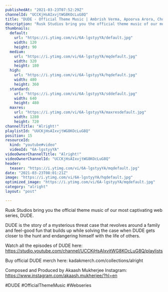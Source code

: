 ```yaml
---
publishedAt: "2021-03-23T07:52:29Z"
channelId: "UCCKjHsAIxvjtWG8KOcLuG8Q"
title: "DUDE - Official Theme Music | Ambrish Verma, Apoorva Arora, Chote Miyan & Akaash Mukherjee"
description: "Rusk Studios bring you the official theme music of our most captivating web series, DUDE.\n\nDUDE is the story of a mysterious threat case that revolves around a family and feel-good fun that builds up while solving the case when DUDE gets closer to the hunt and endangering himself with the life of others.\n\nWatch all the episodes of DUDE here: https://studio.youtube.com/channel/UCCKjHsAIxvjtWG8KOcLuG8Q/playlists\n\nBuy official DUDE merch here: kadakmerch.com/collections/alright\n\nComposed and Produced by Akaash Mukherjee\nInstagram: https://www.instagram.com/akaash.mukherjee/?hl=en\n\n#DUDE #OfficialThemeMusic #Webseries"
thumbnails:
  default:
    url: "https://i.ytimg.com/vi/6A-lgstyyYA/default.jpg"
    width: 120
    height: 90
  medium:
    url: "https://i.ytimg.com/vi/6A-lgstyyYA/mqdefault.jpg"
    width: 320
    height: 180
  high:
    url: "https://i.ytimg.com/vi/6A-lgstyyYA/hqdefault.jpg"
    width: 480
    height: 360
  standard:
    url: "https://i.ytimg.com/vi/6A-lgstyyYA/sddefault.jpg"
    width: 640
    height: 480
  maxres:
    url: "https://i.ytimg.com/vi/6A-lgstyyYA/maxresdefault.jpg"
    width: 1280
    height: 720
channelTitle: "Alright!"
playlistId: "UUCKjHsAIxvjtWG8KOcLuG8Q"
position: 15
resourceId:
  kind: "youtube#video"
  videoId: "6A-lgstyyYA"
videoOwnerChannelTitle: "Alright!"
videoOwnerChannelId: "UCCKjHsAIxvjtWG8KOcLuG8Q"
header:
  teaser: "https://i.ytimg.com/vi/6A-lgstyyYA/mqdefault.jpg"
date: "2021-03-23T08:01:21Z"
image: "https://i.ytimg.com/vi/6A-lgstyyYA/hqdefault.jpg"
optimized_image: "https://i.ytimg.com/vi/6A-lgstyyYA/mqdefault.jpg"
category: "alright"
layout: "post"

---
```

Rusk Studios bring you the official theme music of our most captivating web series, DUDE.

DUDE is the story of a mysterious threat case that revolves around a family and feel-good fun that builds up while solving the case when DUDE gets closer to the hunt and endangering himself with the life of others.

Watch all the episodes of DUDE here: https://studio.youtube.com/channel/UCCKjHsAIxvjtWG8KOcLuG8Q/playlists

Buy official DUDE merch here: kadakmerch.com/collections/alright

Composed and Produced by Akaash Mukherjee
Instagram: https://www.instagram.com/akaash.mukherjee/?hl=en

#DUDE #OfficialThemeMusic #Webseries